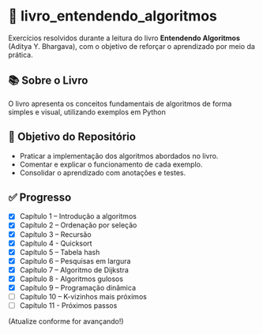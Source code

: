 # 📘 livro_entendendo_algoritmos

Exercícios resolvidos durante a leitura do livro **Entendendo Algoritmos** (Aditya Y. Bhargava), com o objetivo de reforçar o aprendizado por meio da prática.

## 📚 Sobre o Livro

O livro apresenta os conceitos fundamentais de algoritmos de forma simples e visual, utilizando exemplos em Python

## 🧠 Objetivo do Repositório

- Praticar a implementação dos algoritmos abordados no livro.
- Comentar e explicar o funcionamento de cada exemplo.
- Consolidar o aprendizado com anotações e testes.

## ✅ Progresso

- [X] Capítulo 1 – Introdução a algoritmos
- [X] Capítulo 2 – Ordenação por seleção
- [X] Capítulo 3 – Recursão
- [X] Capítulo 4 - Quicksort
- [X] Capítulo 5 – Tabela hash
- [X] Capítulo 6 – Pesquisas em largura
- [X] Capítulo 7 – Algoritmo de Dijkstra
- [X] Capítulo 8 - Algoritmos gulosos
- [X] Capítulo 9 – Programação dinâmica
- [ ] Capítulo 10 – K-vizinhos mais próximos
- [ ] Capítulo 11 - Próximos passos

(Atualize conforme for avançando!)
